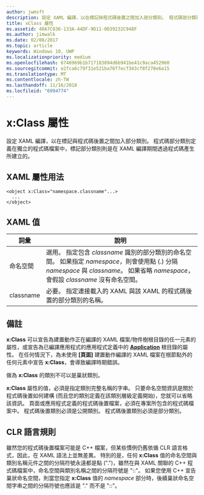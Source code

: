 ```yaml
---
author: jwmsft
description: 設定 XAML 編譯，以在標記與程式碼後置之間加入部分類別。 程式碼部分類別定義在獨立的程式碼檔案中，標記部分類別則是在 XAML 編譯期間透過程式碼產生所建立的。
title: xClass 屬性
ms.assetid: 40A7C036-133A-44DF-9D11-0D39232C948F
ms.author: jimwalk
ms.date: 02/08/2017
ms.topic: article
keywords: Windows 10, UWP
ms.localizationpriority: medium
ms.openlocfilehash: 6746969b1b717183894d6b941be41c9aca452960
ms.sourcegitcommit: e2fca6c79f31e521ba76f7ecf343cf8f278e6a15
ms.translationtype: MT
ms.contentlocale: zh-TW
ms.lasthandoff: 11/16/2018
ms.locfileid: "6994774"
---
```

# <a name="xclass-attribute"></a>x:Class 屬性


設定 XAML 編譯，以在標記與程式碼後置之間加入部分類別。 程式碼部分類別定義在獨立的程式碼檔案中，標記部分類別則是在 XAML 編譯期間透過程式碼產生所建立的。

## <a name="xaml-attribute-usage"></a>XAML 屬性用法


``` syntax
<object x:Class="namespace.classname"...>
  ...
</object>
```

## <a name="xaml-values"></a>XAML 值

| 詞彙 | 說明 |
|------|-------------|
| 命名空間 | 選用。 指定包含 _classname_ 識別的部分類別的命名空間。 如果指定 _namespace_，則會使用點 (.) 分隔 _namespace_ 與 _classname_。 如果省略 _namespace_，會假設 _classname_ 沒有命名空間。 |
| classname | 必要。 指定連接載入的 XAML 與該 XAML 的程式碼後置的部分類別的名稱。 | 

## <a name="remarks"></a>備註

**x:Class** 可以宣告為建置動作正在編譯的 XAML 檔案/物件樹根目錄的任一元素的屬性，或宣告為已編譯應用程式的應用程式定義中的 [**Application**](https://msdn.microsoft.com/library/windows/apps/br242324) 根目錄的屬性。 在任何情況下，為未使用 **\[頁面\]** 建置動作編譯的 XAML 檔案在根節點外的任何元素中宣告 **x:Class**，會導致編譯時期錯誤。

做為 **x:Class** 的類別不可以是巢狀類別。

**x:Class** 屬性的值，必須是指定類別完整名稱的字串。 只要命名空間資訊是關於程式碼後置如何建構 (而且您的類別定義在該類別層級定義開始)，您就可以省略該資訊。 頁面或應用程式定義的程式碼後置檔案，必須在專案所包含的程式碼檔案中。 程式碼後置類別必須是公開類別。 程式碼後置類別必須是部分類別。

## <a name="clr-language-rules"></a>CLR 語言規則

雖然您的程式碼後置檔案可能是 C++ 檔案，但某些慣例仍舊依循 CLR 語言格式，因此，在 XAML 語法上並無差異。 特別的是，任何 **x:Class** 值的命名空間與類別名稱元件之間的分隔符號永遠都是點 (".")，雖然在與 XAML 關聯的 C++ 程式碼檔案中，命名空間與類別名稱之間的分隔符號是 "::"。 如果您使用 C++ 宣告巢狀命名空間，則當您指定 **x:Class** 值的 *namespace* 部分時，後續巢狀命名空間字串之間的分隔符號也應該是 "." 而不是 "::"。

